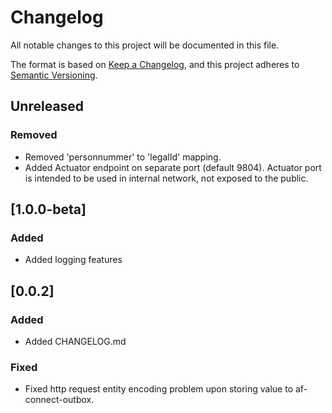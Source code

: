 # Changelog

All notable changes to this project will be documented in this file.

The format is based on [Keep a Changelog](https://keepachangelog.com/en/1.0.0/),
and this project adheres to [Semantic Versioning](https://semver.org/spec/v2.0.0.html).

## Unreleased

### Removed

- Removed 'personnummer' to 'legalId' mapping.
- Added Actuator endpoint on separate port (default 9804). Actuator port is intended to be used in internal network, not exposed to the public.

## [1.0.0-beta]

### Added

- Added logging features

## [0.0.2]

### Added

- Added CHANGELOG.md

### Fixed

- Fixed http request entity encoding problem upon storing value to af-connect-outbox.
